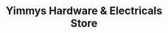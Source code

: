 ---
title: "Yimmys Hardware & Electricals Store"
url: /wanguru/yimmys-hardware-and-electricals-store/
shop: hardware
---